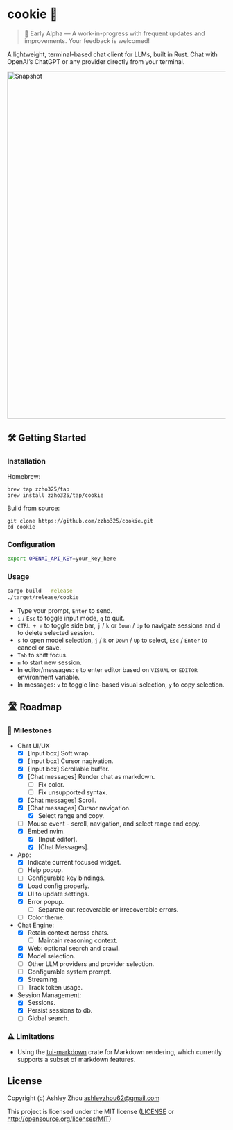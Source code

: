 # cookie 🍪


> 🧪 Early Alpha — A work-in-progress with frequent updates and improvements. Your feedback is welcomed!

A lightweight, terminal-based chat client for LLMs, built in Rust. Chat with OpenAI’s ChatGPT or any provider directly from your terminal.

<img width="800" alt="Snapshot" src="https://github.com/user-attachments/assets/6135bda3-685b-4d40-8e2a-963da1402775" />

## 🛠️ Getting Started

### Installation

Homebrew:
```console
brew tap zzho325/tap
brew install zzho325/tap/cookie
```

Build from source:
```console
git clone https://github.com/zzho325/cookie.git
cd cookie
```

### Configuration

```sh
export OPENAI_API_KEY=your_key_here
```

### Usage
```sh
cargo build --release
./target/release/cookie
```

* Type your prompt, `Enter` to send.
* `i` / `Esc` to toggle input mode, `q` to quit.
* `CTRL + e` to toggle side bar, `j` / `k` or `Down` / `Up` to navigate sessions and `d` to delete selected session.
* `s` to open model selection, `j` / `k` or `Down` / `Up` to select, `Esc` / `Enter` to cancel or save. 
* `Tab` to shift focus.
* `n` to start new session.
* In editor/messages: `e` to enter editor based on `VISUAL` or `EDITOR` environment variable.
* In messages: `v` to toggle line-based visual selection, `y` to copy selection.

## 🛣️ Roadmap

### 🎯 Milestones

* Chat UI/UX 
  * [x] [Input box] Soft wrap.
  * [x] [Input box] Cursor nagivation.
  * [x] [Input box] Scrollable buffer.
  * [x] [Chat messages] Render chat as markdown.
    * [ ] Fix color.
    * [ ] Fix unsupported syntax.
  * [x] [Chat messages] Scroll.
  * [x] [Chat messages] Cursor navigation.
    * [x] Select range and copy.
  * [ ] Mouse event - scroll, navigation, and select range and copy.
  * [x] Embed nvim.
    * [x] [Input editor].
    * [x] [Chat Messages].
* App:
  * [x] Indicate current focused widget.
  * [ ] Help popup.
  * [ ] Configurable key bindings.
  * [x] Load config properly.
  * [x] UI to update settings.
  * [x] Error popup.
    * [ ] Separate out recoverable or irrecoverable errors.
  * [ ] Color theme.
* Chat Engine:
  * [x] Retain context across chats.
    * [ ] Maintain reasoning context.
  * [x] Web: optional search and crawl.
  * [x] Model selection.
  * [ ] Other LLM providers and provider selection.
  * [ ] Configurable system prompt.
  * [x] Streaming.
  * [ ] Track token usage.
* Session Management: 
  * [x] Sessions.
  * [x] Persist sessions to db.
  * [ ] Global search.

### ⚠️ Limitations

* Using the [tui-markdown](https://github.com/joshka/tui-markdown) crate for Markdown rendering, which currently supports a subset of markdown features.

## License

Copyright (c) Ashley Zhou <ashleyzhou62@gmail.com>

This project is licensed under the MIT license ([LICENSE] or <http://opensource.org/licenses/MIT>)

[LICENSE]: ./LICENSE
